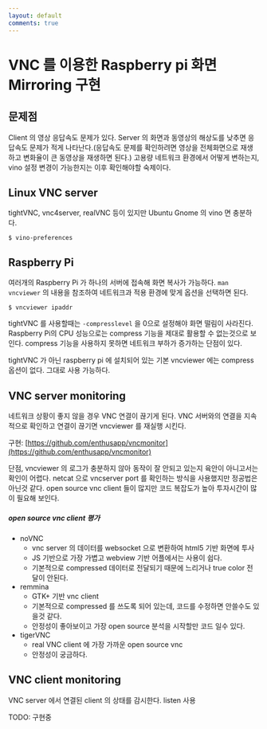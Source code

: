 ```yaml
---
layout: default
comments: true
---
```


# VNC 를 이용한 Raspberry pi 화면 Mirroring 구현

## 문제점
Client 의 영상 응답속도 문제가 있다. Server 의 화면과 동영상의 해상도를 낮추면 응답속도 문제가 적게 나타난다.(응답속도 문제를 확인하려면 영상을 전체화면으로 재생하고 변화율이 큰 동영상을 재생하면 된다.) 고용량 네트워크 환경에서 어떻게 변하는지, vino 설정 변경이 가능한지는 이후 확인해야할 숙제이다.

## Linux VNC server
tightVNC, vnc4server, realVNC 등이 있지만 Ubuntu Gnome 의 vino 면 충분하다.

`$ vino-preferences`

## Raspberry Pi
여러개의 Raspberry Pi 가 하나의 서버에 접속해 화면 복사가 가능하다. `man vncviewer` 의 내용을 참조하여 네트워크과 적용 환경에 맞게 옵션을 선택하면 된다.

`$ vncviewer ipaddr`

 tightVNC 를 사용할때는 `-compresslevel` 을 0으로 설정해야 화면 떨림이 사라진다. Raspberry Pi의 CPU 성능으로는 compress 기능을 제대로 활용할 수 없는것으로 보인다. compress 기능을 사용하지 못하면 네트워크 부하가 증가하는 단점이 있다.
 
 tightVNC 가 아닌 raspberry pi 에 설치되어 있는 기본 vncviewer 에는 compress 옵션이 없다. 그대로 사용 가능하다.

## VNC server monitoring
네트워크 상황이 좋지 않을 경우 VNC 연결이 끊기게 된다. VNC 서버와의 연결을 지속적으로 확인하고 연결이 끊기면 vncviewer 를 재실행 시킨다.

구현: [https://github.com/enthusapp/vncmonitor](https://github.com/enthusapp/vncmonitor)

단점, vncviewer 의 로그가 충분하지 않아 동작이 잘 안되고 있는지 육안이 아니고서는 확인이 어렵다. netcat 으로 vncserver port 를 확인하는 방식을 사용했지만 정공법은 아닌것 같다. open source vnc client 들이 많지만 코드 복잡도가 높아 투자시간이 많이 필요해 보인다.

##### open source vnc client 평가
- noVNC
  - vnc server 의 데이터를 websocket 으로 변환하여 html5 기반 화면에 투사
  - JS 기반으로 가장 가볍고 webview 기반 어플에서는 사용이 쉽다.
  - 기본적으로 compressed 데이터로 전달되기 때문에 느리거나 true color 전달이 안된다.
- remmina
  - GTK+ 기반 vnc client
  - 기본적으로 compressed 를 쓰도록 되어 있는데, 코드를 수정하면 안쓸수도 있을것 같다.
  - 안정성이 좋아보이고 가장 open source 분석을 시작할만 코드 일수 있다.
- tigerVNC
  - real VNC client 에 가장 가까운 open source vnc
  - 안정성이 궁금하다.

## VNC client monitoring
VNC server 에서 연결된 client 의 상태를 감시한다. listen 사용

TODO: 구현중
